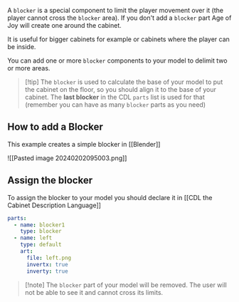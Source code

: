  A `blocker` is a special component to limit the player movement over it (the player cannot cross the `blocker` area). If you don't add a `blocker` part Age of Joy will create one around the cabinet. 

It is useful for bigger cabinets for example or cabinets where the player can be inside.

You can add one or more `blocker` components to your model to delimit two or more areas.

> [!tip] The `blocker` is used to calculate the base of your model to put the cabinet on the floor, so  you should align it to the base of your cabinet. The **last blocker** in the CDL `parts` list is used for that (remember you can have as many `blocker` parts as you need)

## How to add a Blocker

This example creates a simple blocker in [[Blender]]

![[Pasted image 20240202095003.png]]
## Assign the blocker

To assign the blocker to your model you should declare it in [[CDL the Cabinet Description Language]]

```yaml title="description.yaml"
parts:
  - name: blocker1
    type: blocker
  - name: left
    type: default
    art: 
      file: left.png
      invertx: true
      inverty: true
```

> [!note] The `blocker` part of your model will be removed. The user will not be able to see it and cannot cross its limits.

